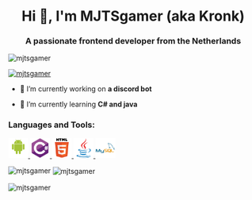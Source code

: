 <h1 align="center">Hi 👋, I'm MJTSgamer (aka Kronk)</h1>
<h3 align="center">A passionate frontend developer from the Netherlands</h3>

<p align="left"> <img src="https://komarev.com/ghpvc/?username=mjtsgamer&label=Profile%20views&color=0e75b6&style=flat" alt="mjtsgamer" /> </p>

<p align="left"> <a href="https://github.com/ryo-ma/github-profile-trophy"><img src="https://github-profile-trophy.vercel.app/?username=mjtsgamer" alt="mjtsgamer" /></a> </p>

- 🔭 I’m currently working on **a discord bot**

- 🌱 I’m currently learning **C# and java**


<h3 align="left">Languages and Tools:</h3>
<p align="left"> <a href="https://developer.android.com" target="_blank"> <img src="https://raw.githubusercontent.com/devicons/devicon/master/icons/android/android-original-wordmark.svg" alt="android" width="40" height="40"/> </a> <a href="https://www.w3schools.com/cs/" target="_blank"> <img src="https://raw.githubusercontent.com/devicons/devicon/master/icons/csharp/csharp-original.svg" alt="csharp" width="40" height="40"/> </a> <a href="https://www.w3.org/html/" target="_blank"> <img src="https://raw.githubusercontent.com/devicons/devicon/master/icons/html5/html5-original-wordmark.svg" alt="html5" width="40" height="40"/> </a> <a href="https://www.java.com" target="_blank"> <img src="https://raw.githubusercontent.com/devicons/devicon/master/icons/java/java-original.svg" alt="java" width="40" height="40"/> </a> <a href="https://www.mysql.com/" target="_blank"> <img src="https://raw.githubusercontent.com/devicons/devicon/master/icons/mysql/mysql-original-wordmark.svg" alt="mysql" width="40" height="40"/> </a> </p>

<p><img align="left" src="https://github-readme-stats.vercel.app/api/top-langs?username=mjtsgamer&show_icons=true&locale=en&layout=compact" alt="mjtsgamer" /></p>

<p>&nbsp;<img align="center" src="https://github-readme-stats.vercel.app/api?username=mjtsgamer&show_icons=true&locale=en" alt="mjtsgamer" /></p>

<p><img align="center" src="https://github-readme-streak-stats.herokuapp.com/?user=mjtsgamer&" alt="mjtsgamer" /></p>
